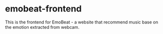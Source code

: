 # emobeat-frontend
This is the frontend for EmoBeat - a website that recommend music base on the emotion extracted from webcam.
